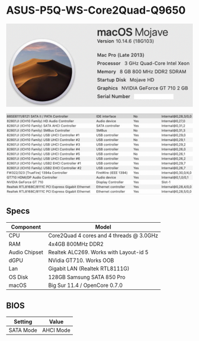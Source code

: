 # ASUS-P5Q-WS-Core2Quad-Q9650
  <p align="center">
  <img src="Docs/AboutThisMac.png" align=center">
 </p>
  <p align="center">
  <img src="Docs/PCI.png" align=center">
 </p>

## Specs
| **Component** | **Model** |
| ------------- | --------- |
| CPU | Core2Quad 4 cores and 4 threads @ 3.0GHz |
| RAM | 4x4GB 800MHz DDR2 |
| Audio Chipset | Realtek ALC269. Works with Layout-id 5 |
| dGPU | NVidia GT710. Works OOB |
| Lan |  Gigabit LAN (Realtek RTL8111G) |
| OS Disk | 128GB Samsung SATA 850 Pro |
| macOS | Big Sur 11.4 / OpenCore 0.7.0

## BIOS
| **Setting** | **Value** |
| ------------- | --------- |
| SATA Mode | AHCI Mode |

